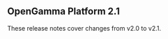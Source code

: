 OpenGamma Platform 2.1
---------------------------------

These release notes cover changes from v2.0 to v2.1.
